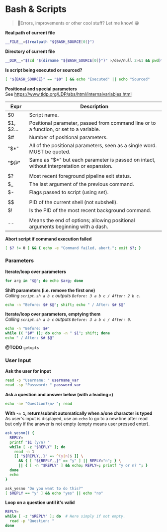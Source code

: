 # Bash & Scripts

> 👋Errors, improvements or other cool stuff? Let me know! 😀


**Real path of current file**
```bash
__FILE__=$(realpath "${BASH_SOURCE[0]}")
```

**Directory of current file**
```bash
__DIR__="$(cd "$(dirname "${BASH_SOURCE[0]}")" >/dev/null 2>&1 && pwd)"
```

**Is script being executed or sourced?**
```bash
[ "${BASH_SOURCE}" == "$0" ] && echo "Executed" || echo "Sourced"
```

**Positional and special parameters**  
See https://www.tldp.org/LDP/abs/html/internalvariables.html

| Expr    | Description                                                                               |
| ------- | ----------------------------------------------------------------------------------------- |
| $0      | Script name.                                                                              |
| $1, $2… | Positional parameter, passed from command line or to a function, or set to a variable.    |
| $#      | Number of positional parameters.                                                          |
| "$*"    | All of the positional parameters, seen as a single word. MUST be quoted.                  |
| "$@"    | Same as "$*" but each parameter is passed on intact, without interpretation or expansion. |
|         |                                                                                           |
| $?      | Most recent foreground pipeline exit status.                                              |
| $_      | The last argument of the previous command.                                                |
| $-      | Flags passed to script (using set).                                                       |
|         |                                                                                           |
| $$      | PID of the current shell (not subshell).                                                  |
| $!      | Is the PID of the most recent background command.                                         |
|         |                                                                                           |
| --      | Means the end of options; allowing positional arguments beginning with a dash.            |


**Abort script if command execution failed**
```bash
[ $? != 0 ] && { echo -e "Command failed, abort."; exit $?; }
```


### Parameters

**Iterate/loop over parameters**  
```bash
for arg in "$@"; do echo $arg; done
```

**Shift parameters (i.e. remove the first one)**  
_Calling `script.sh a b c` outputs `Before: 3 a b c / After: 2 b c`._

```bash
echo -n "Before: $# $@"; shift; echo " / After: $# $@"
```  

**Iterate/loop over parameters, emptying them**  
_Calling `script.sh a b c` outputs `Before: 3 a b c / After: 0`._

```bash
echo -n "Before: $#"
while (( "$#" )); do echo -n " $1"; shift; done
echo " / After: $# $@"
```

**@TODO** `getopts`


### User Input

**Ask the user for input**
```bash
read -p "Username: " username_var
read -sp "Password: " password_var
```

**Ask a question and answer below (with a leading `>`)**
```bash
echo -ne "Question?\n> "; read
```

**With `-n 1`, return/submit automatically when a/one character is typed**  
As user's input is displayed, use an `echo` to go to a new line after read  
but only if the answer is not empty (empty means user pressed enter).

```bash
ask_yesno() {
  REPLY=
  printf "$1 (y/n) "
  while [ -z "$REPLY" ]; do
    read -n 1
    [[ "${REPLY,,}" =~ ^(y|n)$ ]] \
      && { [ "${REPLY,,}" == "y" ] || REPLY="n"; } \
      || { [ -n "$REPLY" ] && echo; REPLY=; printf "y or n? "; }
  done
  echo
}

ask_yesno "Do you want to do this?"
[ $REPLY == "y" ] && echo "yes" || echo "no"
```

**Loop on a question until it's valid**
```bash
REPLY=
while [ -z "$REPLY" ]; do  # Here simply if not empty.
  read -p "Question: "
done
```
